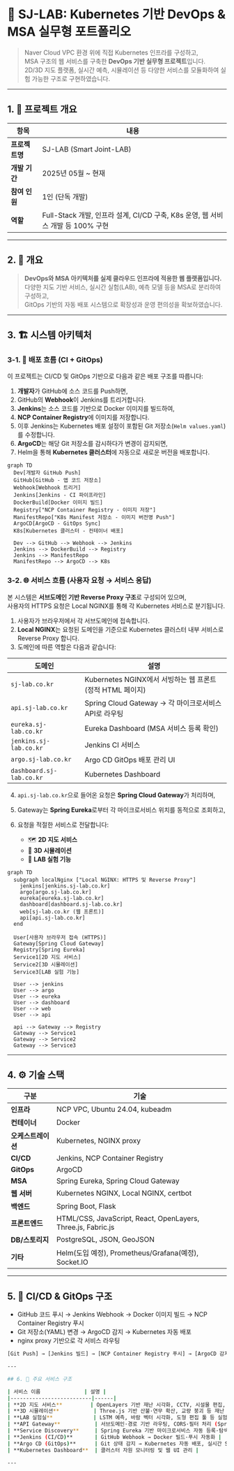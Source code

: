 # 🧪 SJ-LAB: Kubernetes 기반 DevOps & MSA 실무형 포트폴리오

> Naver Cloud VPC 환경 위에 직접 Kubernetes 인프라를 구성하고,  
> MSA 구조의 웹 서비스를 구축한 **DevOps 기반 실무형 프로젝트**입니다.  
> 2D/3D 지도 플랫폼, 실시간 예측, 시뮬레이션 등 다양한 서비스를 모듈화하여 실험 가능한 구조로 구현하였습니다.

---

## 1. 📌 프로젝트 개요

| 항목 | 내용 |
|------|------|
| **프로젝트명** | SJ-LAB (Smart Joint-LAB) |
| **개발 기간** | 2025년 05월 ~ 현재 |
| **참여 인원** | 1인 (단독 개발) |
| **역할** | Full-Stack 개발, 인프라 설계, CI/CD 구축, K8s 운영, 웹 서비스 개발 등 100% 구현 |

---

## 2. 🧩 개요

> **DevOps와 MSA 아키텍처를 실제 클라우드 인프라에 적용한 웹 플랫폼입니다.**  
> 다양한 지도 기반 서비스, 실시간 실험(LAB), 예측 모델 등을 MSA로 분리하여 구성하고,  
> GitOps 기반의 자동 배포 시스템으로 확장성과 운영 편의성을 확보하였습니다.

---

## 3. 🏗️ 시스템 아키텍처

### 3-1. 🚀 배포 흐름 (CI + GitOps)

이 프로젝트는 CI/CD 및 GitOps 기반으로 다음과 같은 배포 구조를 따릅니다:

1. **개발자**가 GitHub에 소스 코드를 Push하면,
2. GitHub의 **Webhook**이 Jenkins를 트리거합니다.
3. **Jenkins**는 소스 코드를 기반으로 Docker 이미지를 빌드하여,
4. **NCP Container Registry**에 이미지를 저장합니다.
5. 이후 Jenkins는 Kubernetes 배포 설정이 포함된 Git 저장소(`Helm values.yaml`)를 수정합니다.
6. **ArgoCD**는 해당 Git 저장소를 감시하다가 변경이 감지되면,
7. Helm을 통해 **Kubernetes 클러스터**에 자동으로 새로운 버전을 배포합니다.

```mermaid
graph TD
  Dev[개발자 GitHub Push]
  GitHub[GitHub - 앱 코드 저장소]
  Webhook[Webhook 트리거]
  Jenkins[Jenkins - CI 파이프라인]
  DockerBuild[Docker 이미지 빌드]
  Registry["NCP Container Registry - 이미지 저장"]
  ManifestRepo["K8s Manifest 저장소 - 이미지 버전명 Push"]
  ArgoCD[ArgoCD - GitOps Sync]
  K8s[Kubernetes 클러스터 - 컨테이너 배포]

  Dev --> GitHub --> Webhook --> Jenkins
  Jenkins --> DockerBuild --> Registry
  Jenkins --> ManifestRepo
  ManifestRepo --> ArgoCD --> K8s
```

### 3-2. 🌐 서비스 흐름 (사용자 요청 → 서비스 응답)

본 시스템은 **서브도메인 기반 Reverse Proxy 구조**로 구성되어 있으며,  
사용자의 HTTPS 요청은 Local NGINX를 통해 각 Kubernetes 서비스로 분기됩니다.

1. 사용자가 브라우저에서 각 서브도메인에 접속합니다.
2. **Local NGINX**는 요청된 도메인을 기준으로 Kubernetes 클러스터 내부 서비스로 Reverse Proxy 합니다.
3. 도메인에 따른 역할은 다음과 같습니다:

| 도메인 | 설명 |
|--------|------|
| `sj-lab.co.kr` | Kubernetes NGINX에서 서빙하는 웹 프론트 (정적 HTML 페이지) |
| `api.sj-lab.co.kr` | Spring Cloud Gateway → 각 마이크로서비스 API로 라우팅 |
| `eureka.sj-lab.co.kr` | Eureka Dashboard (MSA 서비스 등록 확인) |
| `jenkins.sj-lab.co.kr` | Jenkins CI 서비스 |
| `argo.sj-lab.co.kr` | Argo CD GitOps 배포 관리 UI |
| `dashboard.sj-lab.co.kr` | Kubernetes Dashboard |

4. `api.sj-lab.co.kr`으로 들어온 요청은 **Spring Cloud Gateway**가 처리하며,
5. Gateway는 **Spring Eureka**로부터 각 마이크로서비스 위치를 동적으로 조회하고,
6. 요청을 적절한 서비스로 전달합니다:

   - 🗺️ **2D 지도 서비스**
   - 🧊 **3D 시뮬레이션**
   - 🧪 **LAB 실험 기능**

```mermaid
graph TD
  subgraph localNginx ["Local NGINX: HTTPS 및 Reverse Proxy"]
    jenkins[jenkins.sj-lab.co.kr]
    argo[argo.sj-lab.co.kr]
    eureka[eureka.sj-lab.co.kr]
    dashboard[dashboard.sj-lab.co.kr]
    web[sj-lab.co.kr (웹 프론트)]
    api[api.sj-lab.co.kr]
  end

  User[사용자 브라우저 접속 (HTTPS)]
  Gateway[Spring Cloud Gateway]
  Registry[Spring Eureka]
  Service1[2D 지도 서비스]
  Service2[3D 시뮬레이션]
  Service3[LAB 실험 기능]

  User --> jenkins
  User --> argo
  User --> eureka
  User --> dashboard
  User --> web
  User --> api

  api --> Gateway --> Registry
  Gateway --> Service1
  Gateway --> Service2
  Gateway --> Service3
```
---

## 4. ⚙️ 기술 스택

| 구분             | 기술 |
|------------------|------|
| **인프라**       | NCP VPC, Ubuntu 24.04, kubeadm |
| **컨테이너**     | Docker |
| **오케스트레이션** | Kubernetes, NGINX proxy |
| **CI/CD**        | Jenkins, NCP Container Registry |
| **GitOps**       | ArgoCD |
| **MSA**          | Spring Eureka, Spring Cloud Gateway |
| **웹 서버**      | Kubernetes NGINX, Local NGINX, certbot |
| **백엔드**       | Spring Boot, Flask |
| **프론트엔드**   | HTML/CSS, JavaScript, React, OpenLayers, Three.js, Fabric.js |
| **DB/스토리지**  | PostgreSQL, JSON, GeoJSON |
| **기타**         | Helm(도입 예정), Prometheus/Grafana(예정), Socket.IO |

---

## 5. 🔄 CI/CD & GitOps 구조

- GitHub 코드 푸시 → Jenkins Webhook → Docker 이미지 빌드 → NCP Container Registry 푸시  
- Git 저장소(YAML) 변경 → ArgoCD 감지 → Kubernetes 자동 배포  
- nginx proxy 기반으로 각 서비스 라우팅

```bash
[Git Push] → [Jenkins 빌드] → [NCP Container Registry 푸시] → [ArgoCD 감지] → [K8s 자동 배포]

---

## 6. 📡 주요 서비스 구조

| 서비스 이름              | 설명 |
|--------------------------|------|
| **2D 지도 서비스**         | OpenLayers 기반 재난 시각화, CCTV, 시설물 편집, 신고 기능 등 |
| **3D 시뮬레이션**           | Three.js 기반 산불·연무 확산, 교량 붕괴 등 재난 시뮬레이션 |
| **LAB 실험실**             | LSTM 예측, 바람 벡터 시각화, 도형 편집 툴 등 실험 기능 |
| **API Gateway**           | 서브도메인·경로 기반 라우팅, CORS·필터 처리 (Spring Cloud Gateway) |
| **Service Discovery**     | Spring Eureka 기반 마이크로서비스 자동 등록·탐색 |
| **Jenkins (CI/CD)**       | GitHub Webhook → Docker 빌드·푸시 자동화 |
| **Argo CD (GitOps)**      | Git 상태 감지 → Kubernetes 자동 배포, 실시간 Sync·Rollback |
| **Kubernetes Dashboard**  | 클러스터 자원 모니터링 및 웹 UI 관리 |

---

